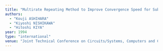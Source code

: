 ```yaml
---
title: "Multirate Repeating Method to Improve Convergence Speed for Subband Adaptive Digital Filters"
authors:
  - "Kouji ASHIHARA"
  - "Kiyoshi NISHIKAWA"
  - "Hitoshi KIYA"
year: 1994
type: "international"
venue: "Joint Technical Conference on Circuits/Systems, Computers and Communications, 1994-07-01."
---
```

